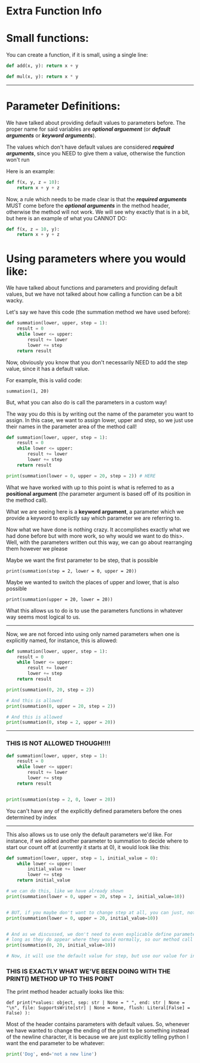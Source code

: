 # Extra Function Info

# Small functions:

You can create a function, if it is small, using a single line:

```python
def add(x, y): return x + y

def mul(x, y): return x * y
```

----

# Parameter Definitions:

We have talked about providing default values to parameters before.
The proper name for said variables are **_optional arguement_** (or **_default arguments_** or **_keyword arguments_**).

The values which don't have default values are considered **_required arguments_**, since you NEED to give them a value, otherwise the function won't run

Here is an example:
```python
def f(x, y, z = 10):
    return x + y + z
```

Now, a rule which needs to be made clear is that the **_required arguments_** 
MUST come before the **_optional arguments_** in the method header, otherwise the method will not work.
We will see why exactly that is in a bit, but here is an example of what you CANNOT DO:
```python
def f(x, z = 10, y):
    return x + y + z
```


# Using parameters where you would like:

We have talked about functions and parameters and providing default values,
but we have not talked about how calling a function can be a bit wacky.


Let's say we have this code (the summation method we have used before):

```python
def summation(lower, upper, step = 1):
    result = 0
    while lower <= upper:
        result += lower
        lower += step
    return result
```

Now, obviously you know that you don't necessarily NEED to add the step value, since it
has a default value.

For example, this is valid code:
```
summation(1, 20)
```

But, what you can also do is call the parameters in a custom way!

The way you do this is by writing out the name of the parameter you want
to assign. In this case, we want to assign lower, upper and step, so we just use their names in the parameter area
of the method call!

```python
def summation(lower, upper, step = 1):
    result = 0
    while lower <= upper:
        result += lower
        lower += step
    return result

print(summation(lower = 0, upper = 20, step = 2)) # HERE
```

What we have worked with up to this point is what is referred to as a **positional argument** (the parameter argument
is based off of its position in the method call). 

What we are seeing here is a **keyword argument**, a parameter which we provide a keyword to explictly say which
parameter we are referring to.


Now what we have done is nothing crazy. It accomplishes exactly what we had done before but with more work,
so why would we want to do this>. Well, with the parameters written out this way, we can go about rearranging them
however we please

Maybe we want the first parameter to be step, that is possible
```
print(summation(step = 2, lower = 0, upper = 20))
```


Maybe we wanted to switch the places of upper and lower, that is also possible
```
print(summation(upper = 20, lower = 20))
```

What this allows us to do is to use the parameters functions in whatever way seems most logical to us.

----

Now, we are not forced into using only named parameters when one is explicitly named, for instance, this is allowed:

```python
def summation(lower, upper, step = 1):
    result = 0
    while lower <= upper:
        result += lower
        lower += step
    return result

print(summation(0, 20, step = 2)) 

# And this is allowed
print(summation(0, upper = 20, step = 2)) 

# And this is allowed
print(summation(0, step = 2, upper = 20)) 

```

---


### THIS IS NOT ALLOWED THOUGH!!!!
```python
def summation(lower, upper, step = 1):
    result = 0
    while lower <= upper:
        result += lower
        lower += step
    return result


print(summation(step = 2, 0, lower = 20))

```

You can't have any of the explicitly defined parameters before the ones determined by index

---

This also allows us to use only the default parameters we'd like.
For instance, if we added another parameter to summation to decide where to start our count off at 
(currently it starts at 0), it would look like this:

```python
def summation(lower, upper, step = 1, initial_value = 0):
    while lower <= upper:
        initial_value += lower
        lower += step
    return initial_value

# we can do this, like we have already shown
print(summation(lower = 0, upper = 20, step = 2, initial_value=10))


# BUT, if you maybe don't want to change step at all, you can just, not use it now.
print(summation(lower = 0, upper = 20, initial_value=10))


# And as we discussed, we don't need to even explicable define parameters as 
# long as they do appear where they would normally, so our method call can actually get smaller!
print(summation(0, 20, initial_value=10))

# Now, it will use the default value for step, but use our value for initial_value!

```

### THIS IS EXACTLY WHAT WE'VE BEEN DOING WITH THE PRINT() METHOD UP TO THIS POINT

The print method header actually looks like this:
```
def print(*values: object, sep: str | None = " ", end: str | None = "\n", file: SupportsWrite[str] | None = None, flush: Literal[False] = False) ):
```

Most of the header contains parameters with default values.
So, whenever we have wanted to change the ending of the print to be something instead of the newline character,
it is because we are just explicitly telling python I want the end parameter to be whatever:

```python
print('Dog', end='not a new line')
```
